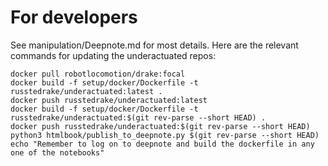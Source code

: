 # For developers

See manipulation/Deepnote.md for most details.  Here are the relevant commands for updating the underactuated repos:
```
docker pull robotlocomotion/drake:focal
docker build -f setup/docker/Dockerfile -t russtedrake/underactuated:latest .
docker push russtedrake/underactuated:latest
docker build -f setup/docker/Dockerfile -t russtedrake/underactuated:$(git rev-parse --short HEAD) .
docker push russtedrake/underactuated:$(git rev-parse --short HEAD)
python3 htmlbook/publish_to_deepnote.py $(git rev-parse --short HEAD)
echo "Remember to log on to deepnote and build the dockerfile in any one of the notebooks"
```
